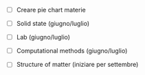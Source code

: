 - [ ] Creare pie chart materie


- [ ] Solid state (giugno/luglio) 
- [ ] Lab (giugno/luglio)
- [ ] Computational methods (giugno/luglio)

- [ ] Structure of matter (iniziare per settembre)


